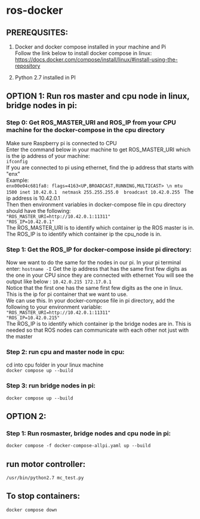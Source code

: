 # ros-docker

## PREREQUSITES:  
1. Docker and docker compose installed in your machine and Pi  
Follow the link below to install docker compose in linux:  
https://docs.docker.com/compose/install/linux/#install-using-the-repository  

2. Python 2.7 installed in PI  

## OPTION 1: Run ros master and cpu node in linux, bridge nodes in pi:  

### Step 0: Get ROS_MASTER_URI and ROS_IP from your CPU machine for the docker-compose in the cpu directory
Make sure Raspberry pi is connected to CPU  
Enter the command below in your machine to get ROS_MASTER_URI which is the ip address of your machine:  
```ifconfig```  
If you are connected to pi using ethernet, find the ip address that starts with "enx"  
Example:  
```enx00e04c681fa8: flags=4163<UP,BROADCAST,RUNNING,MULTICAST> \n mtu 1500 inet 10.42.0.1  netmask 255.255.255.0  broadcast 10.42.0.255 ```
The ip address is 10.42.0.1  
Then then environment variables in docker-compose file in cpu directory should have the following:  
```"ROS_MASTER_URI=http://10.42.0.1:11311"```  
```"ROS_IP=10.42.0.1"```  
The ROS_MASTER_URI is to identify which container ip the ROS master is in.  
The ROS_IP is to identify which container ip the cpu_node is in. 

### Step 1: Get the ROS_IP for docker-compose inside pi directory:  
Now we want to do the same for the nodes in our pi. 
In your pi terminal enter: 
```hostname -I```
Get the ip address that has the same first few digits as the one in your CPU since they are connected with ethernet
You will see the output like below  :
```10.42.0.215 172.17.0.1 ```  
Notice that the first one has the same first few digits as the one in linux. This is the ip for pi container that we want to use.  
We can use this. In your docker-compose file in pi directory, add the following to your environment variable:  
```"ROS_MASTER_URI=http://10.42.0.1:11311"```  
```"ROS_IP=10.42.0.215"```  
The ROS_IP is to identify which container ip the bridge nodes are in. 
This is needed so that ROS nodes can communicate with each other not just with the master  


### Step 2: run cpu and master node in cpu:  
cd into cpu folder in your linux machine  
```docker compose up --build```  

### Step 3: run bridge nodes in pi:  
```docker compose up --build``` 

## OPTION 2:  
### Step 1: Run rosmaster, bridge nodes and cpu node in pi:
```docker compose -f docker-compose-allpi.yaml up --build```

## run motor controller:  
```/usr/bin/python2.7 mc_test.py```  

## To stop containers:  
```docker compose down```
